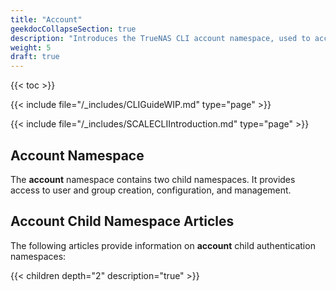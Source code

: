 ```yaml
---
title: "Account"
geekdocCollapseSection: true
description: "Introduces the TrueNAS CLI account namespace, used to access user and group child namespaces and commands." 
weight: 5
draft: true
---
```


{{< toc >}}

{{< include file="/_includes/CLIGuideWIP.md" type="page" >}}

{{< include file="/_includes/SCALECLIIntroduction.md" type="page" >}}

## Account Namespace

The **account** namespace contains two child namespaces. It provides access to user and group creation, configuration, and management.

## Account Child Namespace Articles
The following articles provide information on **account** child authentication namespaces:

{{< children depth="2" description="true" >}}
